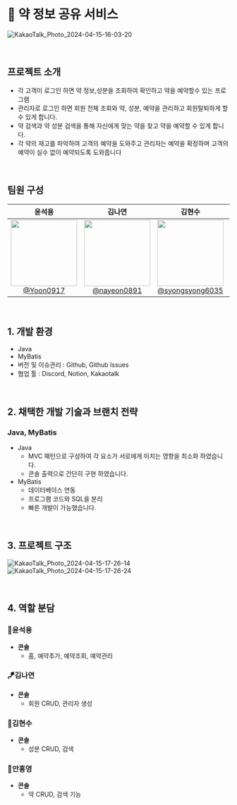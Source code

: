 # 💊 약 정보 공유 서비스


![KakaoTalk_Photo_2024-04-15-16-03-20](https://github.com/team3-syu/DB-Project/assets/96677474/be390a70-a0ec-463f-979e-8cfa6a01d16a)


<br>

## 프로젝트 소개
- 각 고객이  로그인 하면 약 정보,성분을 조회하여 확인하고 약을 예약할수 있는 프로그램 
- 관리자로 로그인 하면 회원 전체 조회와 약, 성분, 예약을 관리하고 회원탈퇴하게 할수 있게 합니다.
- 약 검색과 약 성분 검색을 통해 자신에게 맞는 약을 찾고 약을 예약할 수 있게 합니다.
- 각 약의 재고를 파악하여 고객의 예약을 도와주고 관리자는 예약을 확정하며 고객의 예약이 실수 없이 예약되도록 도와줍니다

<br>

## 팀원 구성

<div align="center">

| **윤석용** | **김나연** | **김현수** | **안홍영** |
| :------: |  :------: | :------: | :------: |
| [<img src="https://avatars.githubusercontent.com/u/132437309?v=4" height=150 width=150> <br/> @Yoon0917](https://github.com/Yoon0917) | [<img src="https://avatars.githubusercontent.com/u/132421122?v=4" height=150 width=150> <br/> @nayeon0891](https://github.com/nayeon0891) | [<img src="https://avatars.githubusercontent.com/u/130562778?v=4" height=150 width=150> <br/> @syongsyong6035](https://github.com/syongsyong6035) | [<img src="https://avatars.githubusercontent.com/u/96677474?v=4" height=150 width=150> <br/> @inredzero](https://github.com/inredzero) |

</div>

<br>

## 1. 개발 환경
- Java
- MyBatis
- 버전 및 이슈관리 : Github, Github Issues
- 협업 툴 : Discord, Notion, Kakaotalk
  
<br>

## 2. 채택한 개발 기술과 브랜치 전략

### Java, MyBatis

- Java
    - MVC 패턴으로 구성하여 각 요소가 서로에게 미치는 영향을 최소화 하였습니다.
    - 콘솔 출력으로 간단히 구현 하였습니다.
- MyBatis  
    - 데이터베이스 연동
    - 프로그램 코드와 SQL을 분리
    - 빠른 개발이 가능했습니다.
      
<br>

## 3. 프로젝트 구조

![KakaoTalk_Photo_2024-04-15-17-26-14](https://github.com/team3-syu/DB-Project/assets/96677474/327bc1d0-43cf-432a-b872-3c569038a829)
![KakaoTalk_Photo_2024-04-15-17-26-24](https://github.com/team3-syu/DB-Project/assets/96677474/81b62bec-e0d0-4ba5-80f4-c9e9022aefa8)


<br>

## 4. 역할 분담

### 🐲윤석용

- **콘솔**
    - 홈, 예약추가, 예약조회, 예약관리

    
### 🪁김나연

- **콘솔**
    - 회원 CRUD, 관리자 생성 


### 🐳김현수

- **콘솔**
    - 성분 CRUD, 검색


### 🍎안홍영

- **콘솔**
    - 약 CRUD, 검색 기능
    
<br>



